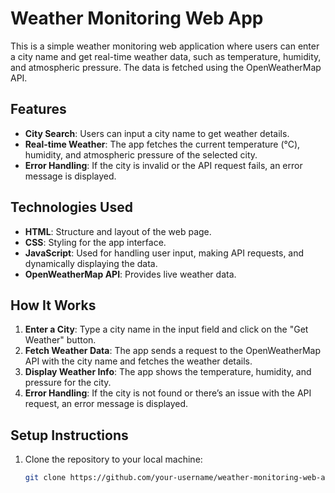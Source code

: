 # Weather Monitoring Web App

This is a simple weather monitoring web application where users can enter a city name and get real-time weather data, such as temperature, humidity, and atmospheric pressure. The data is fetched using the OpenWeatherMap API.

## Features

- **City Search**: Users can input a city name to get weather details.
- **Real-time Weather**: The app fetches the current temperature (°C), humidity, and atmospheric pressure of the selected city.
- **Error Handling**: If the city is invalid or the API request fails, an error message is displayed.

## Technologies Used

- **HTML**: Structure and layout of the web page.
- **CSS**: Styling for the app interface.
- **JavaScript**: Used for handling user input, making API requests, and dynamically displaying the data.
- **OpenWeatherMap API**: Provides live weather data.

## How It Works

1. **Enter a City**: Type a city name in the input field and click on the "Get Weather" button.
2. **Fetch Weather Data**: The app sends a request to the OpenWeatherMap API with the city name and fetches the weather details.
3. **Display Weather Info**: The app shows the temperature, humidity, and pressure for the city.
4. **Error Handling**: If the city is not found or there’s an issue with the API request, an error message is displayed.

## Setup Instructions

1. Clone the repository to your local machine:
   ```bash
   git clone https://github.com/your-username/weather-monitoring-web-app.git
